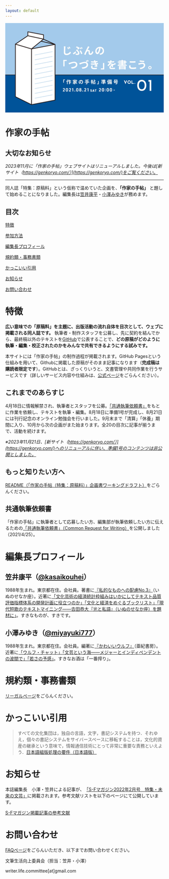 ```yaml
---
layout: default
---
```


![メインビジュアル](./assets/images/main.jpeg)

# 作家の手帖

## 大切なお知らせ
*2023年11月に「作家の手帖」ウェブサイトはリニューアルしました。今後は[新サイト（https://genkoryo.com/）](https://genkoryo.com/)をご覧ください。*

***

同人誌「特集：原稿料」という仮称で温めていた企画を、**「作家の手帖」** と題して始めることになりました。編集長は[笠井康平](https://twitter.com/kasaikouhei)・[小澤みゆき](https://twitter.com/miyayuki777)が務めます。

## 目次
[特徴](#特徴) 

[参加方法](#参加方法)

[編集長プロフィール](#編集長プロフィール)

[規約類・事務書類](#規約類・事務書類)

[かっこいい引用](#かっこいい引用)

[お知らせ](#お知らせ)

[お問い合わせ](#お問い合わせ)

# 特徴
**広い意味での「原稿料」を主題に、出版活動の流れ自体を目次として、ウェブに掲載される同人誌です。** 執筆者・制作スタッフを公募し、先に契約を結んでから、最終稿以外のテキストを[GitHub](https://github.com/Writer-Life-Committee/authors-note)で公表することで、**どの原稿がどのように執筆・編集・校正されたのかをみんなで共有できるようにする試みです。**

本サイトには「作家の手帖」の制作過程が掲載されます。GitHub Pagesという仕組みを用いて、Githubに掲載した原稿がそのまま記事になります（**完成稿は購読者限定です**）。GitHubとは、ざっくりいうと、文書管理や共同作業を行うサービスです（詳しいサービス内容や仕組みは、[公式ページ](https://github.co.jp/)をごらんください）。

## これまでのあらすじ
4月18日に情報解禁され、執筆者とスタッフを公募。[「共通執筆依頼書」](request.md)をもとに作業を依頼し、テキストを執筆・編集。8月18日に準備1号が完成し、8月21日には刊行記念のオンライン勉強会を行いました。9月末まで「清算」「休養」期間に入り、10月から次の企画がまた始まります。全20の目次に記事が揃うまで、活動を続けます。

*※2023年11月21日、[新サイト（https://genkoryo.com/）](https://genkoryo.com/)へのリニューアルに伴い、準備1号のコンテンツは非公開としました。*

## もっと知りたい方へ
[README（「作家の手帖（特集：原稿料）」企画書ワーキングドラフト）](https://github.com/Writer-Life-Committee/authors-note/blob/main/README.md)をごらんください。

## 共通執筆依頼書
「作家の手帖」に執筆者として応募したい方、編集部が執筆依頼したい方に伝えるための[「共通執筆依頼書」（Common Request for Writing）](request.md)を公開しました（2021/4/25）。

# 編集長プロフィール

## 笠井康平（[@kasaikouhei](https://twitter.com/kasaikouhei)）
1988年生まれ。東京都在住。会社員。著書に[『私的なものへの配慮No.3』](http://inunosenakaza.com/shitekinamono.html)（いぬのせなか座）。近著に[「文化芸術の経済統計枠組みはいかにしてテキスト品質評価指標体系の開発計画に役立つのか」「文化と経済をめぐるブックリスト」](http://www.bungaku.net/wasebun/magazine/wasebun2020win.html)[「現代短歌のテキストマイニング――𠮷田恭大『光と私語』（いぬのせなか座）を題材に」](https://note.com/inunosenakaza/m/m1301c2435627)。すきなものが、すきです。

## 小澤みゆき（[@miyayuki777](https://twitter.com/miyayuki777)）
1988年生まれ。東京都在住。会社員。編著に[『かわいいウルフ』](https://www.akishobo.com/book/detail.html?id=1004)（亜紀書房）。近著に[「ウルフ・チャット」](http://gunzo.kodansha.co.jp/55737/58875.html)[「文芸という海――メジャーとインディペンデントの波間で」](http://gunzo.kodansha.co.jp/55737/58811.html)[「若さの予感」](https://liondo.thebase.in/items/27827476)。すきなお酒は「一番搾り」。

# 規約類・事務書類
[リーガルページ](./regal.md)をごらんください。

# かっこいい引用
> すべての文化集団は，独自の言語，文字，書記システムを持つ．それゆえ，個々の書記システムをサイバースペースに移転することは，文化的資産の継承という意味で，情報通信技術にとって非常に重要な責務といえよう．[日本語組版処理の要件（日本語版）](https://www.w3.org/TR/jlreq/) 

# お知らせ
本誌編集長　小澤・笠井による記事が、　[「S-Fマガジン2022年2月号　特集・未来の文芸」](https://www.hayakawa-online.co.jp/shopdetail/000000015011/date_2021/page1/order/)に掲載されます。参考文献リストを以下のページにて公開しています。

[S-Fマガジン掲載記事の参考文献](https://writer-life-committee.github.io/authors-note/sfmagazine-reference)

# お問い合わせ
[FAQページ](./faq.md)をごらんいただき、以下までお問い合わせください。

文筆生活向上委員会（担当：笠井・小澤）

writer.life.committee[at]gmail.com